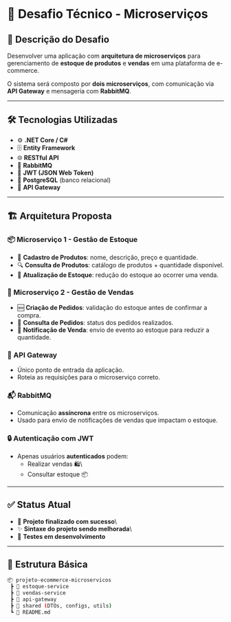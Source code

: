 # 🚀 Desafio Técnico - Microserviços

## 📌 Descrição do Desafio

Desenvolver uma aplicação com **arquitetura de microserviços** para
gerenciamento de **estoque de produtos** e **vendas** em uma plataforma
de e-commerce.

O sistema será composto por **dois microserviços**, com comunicação via
**API Gateway** e mensageria com **RabbitMQ**.

------------------------------------------------------------------------

## 🛠️ Tecnologias Utilizadas

-   ⚙️ **.NET Core / C#**
-   🗄️ **Entity Framework**
-   🌐 **RESTful API**
-   📩 **RabbitMQ**
-   🔑 **JWT (JSON Web Token)**
-   🐘 **PostgreSQL** (banco relacional)
-   🚪 **API Gateway**

------------------------------------------------------------------------

## 🏗️ Arquitetura Proposta

### 📦 Microserviço 1 - Gestão de Estoque

-   📝 **Cadastro de Produtos**: nome, descrição, preço e quantidade.
-   🔍 **Consulta de Produtos**: catálogo de produtos + quantidade
    disponível.
-   🔄 **Atualização de Estoque**: redução do estoque ao ocorrer uma
    venda.

### 🛒 Microserviço 2 - Gestão de Vendas

-   🆕 **Criação de Pedidos**: validação do estoque antes de confirmar a
    compra.
-   📜 **Consulta de Pedidos**: status dos pedidos realizados.
-   📢 **Notificação de Venda**: envio de evento ao estoque para reduzir
    a quantidade.

### 🌉 API Gateway

-   Único ponto de entrada da aplicação.
-   Roteia as requisições para o microserviço correto.

### 📬 RabbitMQ

-   Comunicação **assíncrona** entre os microserviços.
-   Usado para envio de notificações de vendas que impactam o estoque.

### 🔒 Autenticação com JWT

-   Apenas usuários **autenticados** podem:
    -   Realizar vendas 🛍️\
    -   Consultar estoque 📦

------------------------------------------------------------------------

## ✅ Status Atual

-   🎯 **Projeto finalizado com sucesso**\
-   ✨ **Sintaxe do projeto sendo melhorada**\
-   🧪 **Testes em desenvolvimento**

------------------------------------------------------------------------

## 📂 Estrutura Básica

``` bash
📦 projeto-ecommerce-microservicos
 ┣ 📂 estoque-service
 ┣ 📂 vendas-service
 ┣ 📂 api-gateway
 ┣ 📂 shared (DTOs, configs, utils)
 ┗ 📜 README.md
```
